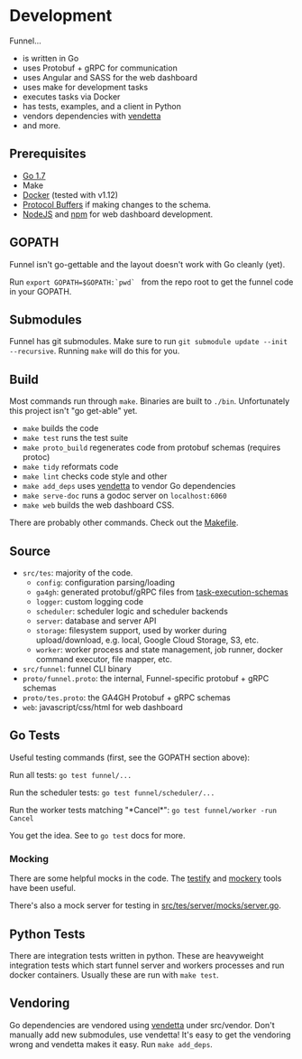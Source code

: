 # Development

Funnel...
- is written in Go
- uses Protobuf + gRPC for communication
- uses Angular and SASS for the web dashboard
- uses make for development tasks
- executes tasks via Docker
- has tests, examples, and a client in Python
- vendors dependencies with [vendetta](github.com/dpw/vendetta)
- and more.

## Prerequisites

- [Go 1.7](https://golang.org/)
- Make
- [Docker](https://docker.io/) (tested with v1.12)
- [Protocol Buffers](https://github.com/google/protobuf) if making changes to the schema.
- [NodeJS](https://nodejs.org) and [npm](https://www.npmjs.com/) for web dashboard development.

## GOPATH

Funnel isn't go-gettable and the layout doesn't work with Go cleanly (yet).

Run ``export GOPATH=$GOPATH:`pwd` `` from the repo root to get the funnel code in your GOPATH.

## Submodules

Funnel has git submodules. Make sure to run `git submodule update --init --recursive`. Running `make` will do this for you.

## Build

Most commands run through `make`. Binaries are built to `./bin`.
Unfortunately this project isn't "go get-able" yet.

- `make` builds the code
- `make test` runs the test suite
- `make proto_build` regenerates code from protobuf schemas (requires protoc)
- `make tidy` reformats code
- `make lint` checks code style and other 
- `make add_deps` uses [vendetta](github.com/dpw/vendetta) to vendor Go dependencies
- `make serve-doc` runs a godoc server on `localhost:6060`
- `make web` builds the web dashboard CSS.

There are probably other commands. Check out the [Makefile](../Makefile).

## Source

- `src/tes`: majority of the code.
  - `config`: configuration parsing/loading
  - `ga4gh`: generated protobuf/gRPC files from [task-execution-schemas](../task-execution-schemas/proto/)
  - `logger`: custom logging code
  - `scheduler`: scheduler logic and scheduler backends
  - `server`: database and server API
  - `storage`: filesystem support, used by worker during upload/download, e.g. local, Google Cloud Storage, S3, etc.
  - `worker`: worker process and state management, job runner, docker command executor, file mapper, etc.
- `src/funnel`: funnel CLI binary
- `proto/funnel.proto`: the internal, Funnel-specific protobuf + gRPC schemas
- `proto/tes.proto`: the GA4GH Protobuf + gRPC schemas
- `web`: javascript/css/html for web dashboard

## Go Tests

Useful testing commands (first, see the GOPATH section above):

Run all tests: `go test funnel/...`

Run the scheduler tests: `go test funnel/scheduler/...`

Run the worker tests matching "\*Cancel\*": `go test funnel/worker -run Cancel`

You get the idea. See to `go test` docs for more.

### Mocking

There are some helpful mocks in the code. The [testify](https://github.com/stretchr/testify) and [mockery](https://github.com/vektra/mockery) tools have been useful.

There's also a mock server for testing in [src/tes/server/mocks/server.go](./src/tes/server/mocks/server.go).

## Python Tests

There are integration tests written in python. These are heavyweight integration tests which start funnel server and workers processes and run docker containers. Usually these are run with `make test`.

## Vendoring

Go dependencies are vendored using [vendetta](github.com/dpw/vendetta) under src/vendor. Don't manually add new submodules, use vendetta! It's easy to get the vendoring wrong and vendetta makes it easy. Run `make add_deps`.
